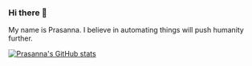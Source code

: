 ### Hi there 👋
My name is Prasanna. I believe in automating things will push humanity further.

[![Prasanna's GitHub stats](https://github-readme-stats.vercel.app/api?username=prasannan-robots&theme=github_dark&show_icons=true)](https://github.com/anuraghazra/github-readme-stats)
